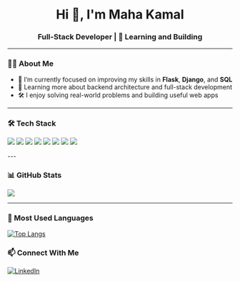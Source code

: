 <h1 align="center">Hi 👋, I'm Maha Kamal</h1>
<h3 align="center"> Full-Stack Developer | 🌱 Learning and Building</h3>

---

### 👨‍💻 About Me

- 🔭 I’m currently focused on improving my skills in **Flask**, **Django**, and **SQL**
- 🌱 Learning more about backend architecture and full-stack development
- 🛠 I enjoy solving real-world problems and building useful web apps

---

### 🛠️ Tech Stack

<p align="left">
  <img src="https://img.shields.io/badge/Python-3776AB?style=for-the-badge&logo=python&logoColor=white"/>
  <img src="https://img.shields.io/badge/Django-092E20?style=for-the-badge&logo=django&logoColor=white"/>
  <img src="https://img.shields.io/badge/Flask-000000?style=for-the-badge&logo=flask&logoColor=white"/>
  <img src="https://img.shields.io/badge/MySQL-00758F?style=for-the-badge&logo=mysql&logoColor=white"/>
  <img src="https://img.shields.io/badge/JavaScript-F7DF1E?style=for-the-badge&logo=javascript&logoColor=black"/>
  <img src="https://img.shields.io/badge/C-00599C?style=for-the-badge&logo=c&logoColor=white"/>
  <img src="https://img.shields.io/badge/Docker-2496ED?style=for-the-badge&logo=docker&logoColor=white"/>
  <img src="https://img.shields.io/badge/Nginx-009639?style=for-the-badge&logo=nginx&logoColor=white"/>
</p>
---

### 📊 GitHub Stats

<p>
  <img src="https://github-readme-stats.vercel.app/api?username=mahakamal-e&show_icons=true&theme=default&hide_border=true" />
</p>

---
### 📝 Most Used Languages

[![Top Langs](https://github-readme-stats.vercel.app/api/top-langs/?username=mahakamal-e&langs_count=10)](https://github.com/mahakamal-e/github-readme-stats)

### 📫 Connect With Me

[![LinkedIn](https://img.shields.io/badge/LinkedIn-blue?style=for-the-badge&logo=linkedin)](https://linkedin.com/in/maha-kamal-el)


